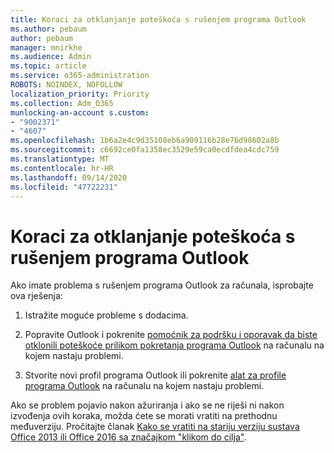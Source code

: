```yaml
---
title: Koraci za otklanjanje poteškoća s rušenjem programa Outlook
ms.author: pebaum
author: pebaum
manager: mnirkhe
ms.audience: Admin
ms.topic: article
ms.service: o365-administration
ROBOTS: NOINDEX, NOFOLLOW
localization_priority: Priority
ms.collection: Adm_O365
munlocking-an-account s.custom:
- "9002371"
- "4607"
ms.openlocfilehash: 1b6a2e4c9d35108eb6a909116b28e76d98602a8b
ms.sourcegitcommit: c6692ce0fa1358ec3529e59ca0ecdfdea4cdc759
ms.translationtype: MT
ms.contentlocale: hr-HR
ms.lasthandoff: 09/14/2020
ms.locfileid: "47722231"
---
```

# <a name="outlook-crash-troubleshooting-steps"></a>Koraci za otklanjanje poteškoća s rušenjem programa Outlook

Ako imate problema s rušenjem programa Outlook za računala, isprobajte ova rješenja:

1. Istražite moguće probleme s dodacima.

2. Popravite Outlook i pokrenite [pomoćnik za podršku i oporavak da biste otklonili poteškoće prilikom pokretanja programa Outlook](https://aka.ms/SaRA-OutlookWontStart) na računalu na kojem nastaju problemi.

3. Stvorite novi profil programa Outlook ili pokrenite [alat za profile programa Outlook](https://aka.ms/SaRA-OutlookSetupProfile) na računalu na kojem nastaju problemi.

Ako se problem pojavio nakon ažuriranja i ako se ne riješi ni nakon izvođenja ovih koraka, možda ćete se morati vratiti na prethodnu međuverziju. Pročitajte članak [Kako se vratiti na stariju verziju sustava Office 2013 ili Office 2016 sa značajkom "klikom do cilja"](https://support.microsoft.com/help/2770432).
